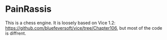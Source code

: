 # PainRassis

This is a chess engine. It is loosely based on Vice 1.2: https://github.com/bluefeversoft/vice/tree/Chapter106, but most of the code is diffrent. 